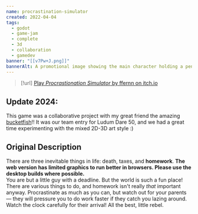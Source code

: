 ```yaml
---
name: procrastination-simulator
created: 2022-04-04
tags:
  - godot
  - game-jam
  - complete
  - 3d
  - collaboration
  - gamedev
banner: "[[v7Pw+J.png]]"
bannerAlt: A promotional image showing the main character holding a pen with homework and clocks in the background, title text saying "procrastination simulator"
---
```

> [!url] [Play *Procrastionation Simulator* by ffernn on itch.io](https://ffernn.itch.io/procrastination-simulator)
## Update 2024:
This game was a collaborative project with my great friend the amazing [bucketfish](https://bucketfish.me)!! It was our team entry for Ludum Dare 50, and we had a great time experimenting with the mixed 2D-3D art style :)

## Original Description
There are three inevitable things in life: death, taxes, and **homework**.
**The web version has limited graphics to run better in browsers. Please use the desktop builds where possible.**  
You are but a little guy with a deadline. But the world is such a fun place! There are various things to do, and homework isn't really _that_ important anyway.
Procrastinate as much as you can, but watch out for your parents — they will pressure you to do work faster if they catch you lazing around. Watch the clock carefully for their arrival!
All the best, little rebel.